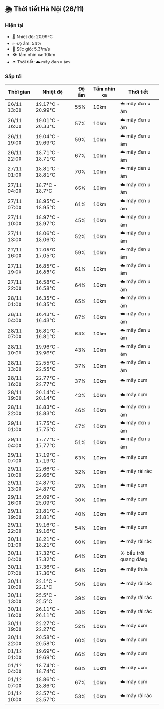 ## 🌦️ Thời tiết Hà Nội (26/11)

### Hiện tại

- 🌡️ Nhiệt độ: 20.99℃
- 💦 Độ ẩm: 54%
- 💨 Sức gió: 5.37m/s
- 👁️ Tầm nhìn xa: 10km
- ☂️ Thời tiết: ☁️ mây đen u ám

### Sắp tới

| Thời gian | Nhiệt độ | Độ ẩm | Tầm nhìn xa | Thời tiết |
| --- | --- | --- | --- | --- |
| 26/11 13:00 | 19.17℃ - 20.99℃ | 55% | 10km | ☁️ mây đen u ám |
| 26/11 16:00 | 19.01℃ - 20.33℃ | 57% | 10km | ☁️ mây đen u ám |
| 26/11 19:00 | 19.04℃ - 19.69℃ | 59% | 10km | ☁️ mây đen u ám |
| 26/11 22:00 | 18.71℃ - 18.71℃ | 67% | 10km | ☁️ mây đen u ám |
| 27/11 01:00 | 18.81℃ - 18.81℃ | 70% | 10km | ☁️ mây đen u ám |
| 27/11 04:00 | 18.7℃ - 18.7℃ | 65% | 10km | ☁️ mây đen u ám |
| 27/11 07:00 | 18.95℃ - 18.95℃ | 61% | 10km | ☁️ mây đen u ám |
| 27/11 10:00 | 18.97℃ - 18.97℃ | 45% | 10km | ☁️ mây đen u ám |
| 27/11 13:00 | 18.06℃ - 18.06℃ | 52% | 10km | ☁️ mây đen u ám |
| 27/11 16:00 | 17.05℃ - 17.05℃ | 59% | 10km | ☁️ mây đen u ám |
| 27/11 19:00 | 16.85℃ - 16.85℃ | 61% | 10km | ☁️ mây đen u ám |
| 27/11 22:00 | 16.58℃ - 16.58℃ | 64% | 10km | ☁️ mây đen u ám |
| 28/11 01:00 | 16.35℃ - 16.35℃ | 65% | 10km | ☁️ mây đen u ám |
| 28/11 04:00 | 16.43℃ - 16.43℃ | 67% | 10km | ☁️ mây đen u ám |
| 28/11 07:00 | 16.81℃ - 16.81℃ | 64% | 10km | ☁️ mây đen u ám |
| 28/11 10:00 | 19.96℃ - 19.96℃ | 43% | 10km | ☁️ mây đen u ám |
| 28/11 13:00 | 22.55℃ - 22.55℃ | 37% | 10km | ☁️ mây đen u ám |
| 28/11 16:00 | 22.77℃ - 22.77℃ | 37% | 10km | ☁️ mây cụm |
| 28/11 19:00 | 20.14℃ - 20.14℃ | 42% | 10km | ☁️ mây cụm |
| 28/11 22:00 | 18.83℃ - 18.83℃ | 46% | 10km | ☁️ mây đen u ám |
| 29/11 01:00 | 17.75℃ - 17.75℃ | 47% | 10km | ☁️ mây đen u ám |
| 29/11 04:00 | 17.77℃ - 17.77℃ | 51% | 10km | ☁️ mây đen u ám |
| 29/11 07:00 | 17.19℃ - 17.19℃ | 63% | 10km | ☁️ mây cụm |
| 29/11 10:00 | 22.66℃ - 22.66℃ | 32% | 10km | ☁️ mây rải rác |
| 29/11 13:00 | 24.87℃ - 24.87℃ | 29% | 10km | ☁️ mây cụm |
| 29/11 16:00 | 25.09℃ - 25.09℃ | 30% | 10km | ☁️ mây cụm |
| 29/11 19:00 | 21.81℃ - 21.81℃ | 40% | 10km | ☁️ mây cụm |
| 29/11 22:00 | 19.16℃ - 19.16℃ | 54% | 10km | ☁️ mây cụm |
| 30/11 01:00 | 18.21℃ - 18.21℃ | 60% | 10km | ☁️ mây rải rác |
| 30/11 04:00 | 17.32℃ - 17.32℃ | 64% | 10km | ☀️ bầu trời quang đãng |
| 30/11 07:00 | 17.36℃ - 17.36℃ | 64% | 10km | ☁️ mây thưa |
| 30/11 10:00 | 22.1℃ - 22.1℃ | 50% | 10km | ☁️ mây rải rác |
| 30/11 13:00 | 25.5℃ - 25.5℃ | 39% | 10km | ☁️ mây rải rác |
| 30/11 16:00 | 26.11℃ - 26.11℃ | 38% | 10km | ☁️ mây rải rác |
| 30/11 19:00 | 22.27℃ - 22.27℃ | 52% | 10km | ☁️ mây cụm |
| 30/11 22:00 | 20.58℃ - 20.58℃ | 60% | 10km | ☁️ mây cụm |
| 01/12 01:00 | 19.69℃ - 19.69℃ | 66% | 10km | ☁️ mây cụm |
| 01/12 04:00 | 18.74℃ - 18.74℃ | 68% | 10km | ☁️ mây cụm |
| 01/12 07:00 | 18.86℃ - 18.86℃ | 67% | 10km | ☁️ mây cụm |
| 01/12 10:00 | 23.57℃ - 23.57℃ | 53% | 10km | ☁️ mây rải rác |
